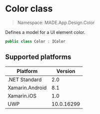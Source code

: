 # Color class

> Namespace: MADE.App.Design.Color

Defines a model for a UI element color.

```csharp
public class Color : IColor
```

## Supported platforms

| Platform | Version |
| --- | --- |
| .NET Standard | 2.0 |
| Xamarin.Android | 8.1 |
| Xamarin.iOS  | 1.0 |
| UWP | 10.0.16299 | 